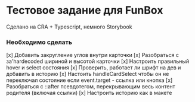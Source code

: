 # Тестовое задание для FunBox

Сделано на CRA + Typescript, немного Storybook

### Необходимо сделать

[x] Добавить закругление углов внутри карточки
[x] Разобраться с за'hardecoded шириной и высотой карточки
[x] Настроить правильный hover и select состояния
[x] Проверить, работает ли шрифт на дев и добавить в историю
[x] Настоить handleCardSelect чтобы он не переключал состояние если event.target - ссылка или кнопка
[x] Разобраться с ::after псевдотегом, перекрывающим весь контент родителя (включая ссылки)
[x] Настроить историю как в макете
